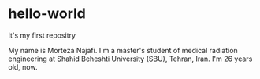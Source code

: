 # hello-world
It's my first repositry

My name is Morteza Najafi. I'm a master's student of medical radiation engineering at Shahid Beheshti University (SBU), Tehran, Iran. I'm 26 years old, now.
